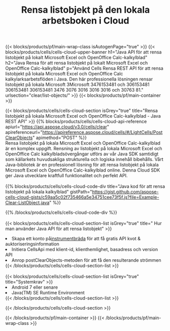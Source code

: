 ﻿---
title:  Rensa listobjekt på den lokala arbetsboken i Cloud
description: "Cloud API:er och SDK:er för att rensa listobjekt på Microsoft Excel & OpenOffice Calc. Rensa listobjekt på lokala kalkylblad med Cells Cloud API. SDK stöder olika utvecklingsspråk. De inkluderar Android, C#, Go, Java, NodeJS, Perl, PHP, Python, Ruby och swift."
url: /sv/java/clear/list-objects/
---
{{< blocks/products/pf/main-wrap-class isAutogenPage="true" >}}
{{< blocks/products/cells/cells-cloud-upper-banner h1="Java API för att rensa listobjekt på lokalt Microsoft Excel och OpenOffice Calc-kalkylblad" h2="Java Rensa för att rensa listobjekt på lokalt Microsoft Excel och OpenOffice Calc-kalkylblad" p="Använd Cells Rensa REST API för att rensa listobjekt på lokala Microsoft Excel och OpenOffice Calc kalkylarksarbetsflöden i Java. Den här professionella lösningen rensar listobjekt på lokala Microsoft 3Microsoft 3476153481 och 306153481 306153481 306153481 3476 3076 3016 3016 3016 och 30763 81." urlsection="clear/list-objects/" >}}
{{< blocks/products/pf/main-container >}}

{{< blocks/products/cells/cells-cloud-section isGrey="true" title="Rensa listobjekt på lokala Microsoft Excel och OpenOffice Calc-kalkylblad - Java REST API" >}}
{{% blocks/products/cells/cells-cloud-api-reference apiurl="https://api.aspose.cloud/v3.0/cells/clear" apireferenceurl="https://apireference.aspose.cloud/cells/#/LightCells/PostClearObjects" apimethod="POST" %}}
<br/>
Rensa listobjekt på lokala Microsoft Excel och OpenOffice Calc-kalkylblad är en komplex uppgift. Rensning av listobjekt på lokala Microsoft Excel och OpenOffice Calc kalkylbladsövergångar utförs av vår Java SDK samtidigt som källarkets huvudsakliga strukturella och logiska innehåll bibehålls. Vårt Java-bibliotek är en professionell lösning för att rensa listobjekt på lokala Microsoft Excel och OpenOffice Calc-kalkylblad online. Denna Cloud SDK ger Java utvecklare kraftfull funktionalitet och perfekt API.
<br/>
<br/>
{{% blocks/products/cells/cells-cloud-code-div title="Java kod för att rensa listobjekt på lokala kalkylblad" gistPath="https://gist.github.com/aspose-cells-cloud-gists/c59aa5c02f735466a5e34751cee73f5f.js?file=Example-Clear-ListObject.java" %}}
  
{{% /blocks/products/cells/cells-cloud-code-div %}}
<br/>
<br/>
{{< blocks/products/cells/cells-cloud-section-list isGrey="true" title=" Hur man använder Java API för att rensa listobjekt" >}}
<li> Skapa ett konto på<a href="https://dashboard.aspose.cloud/">instrumentbräda</a> för att få gratis API kvot & auktoriseringsinformation</li>
<li>Initiera CellsApi med klient-id, klienthemlighet, basadress och version API</li>
<li>Anrop postClearObjects-metoden för att få den resulterande strömmen</li>
{{< /blocks/products/cells/cells-cloud-section-list >}}
<br/>
<br/>
{{< blocks/products/cells/cells-cloud-section-list isGrey="true" title="Systemkrav" >}}
<li>Android 7 eller senare</li>
<li>Java(TM) SE Runtime Environment</li>
{{< /blocks/products/cells/cells-cloud-section-list >}}

{{< /blocks/products/cells/cells-cloud-section >}}

{{< /blocks/products/pf/main-container >}}
{{< /blocks/products/pf/main-wrap-class >}}
